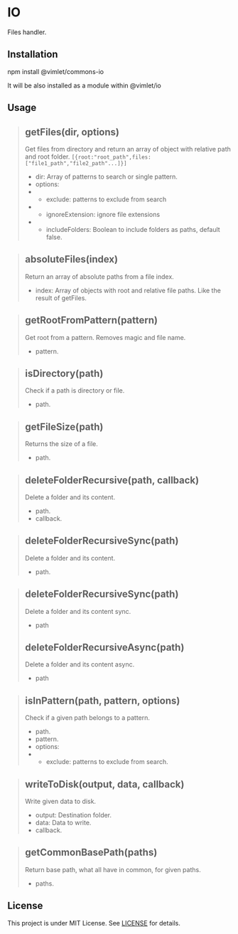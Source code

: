 # IO

Files handler.

## Installation

npm install @vimlet/commons-io

It will be also installed as a module within @vimlet/io

## Usage

> ## getFiles(dir, options)
> 
> Get files from directory and return an array of object with relative path and root folder. `[{root:"root_path",files:["file1_path","file2_path"...]}]`
> * dir: Array of patterns to search or single pattern.
> * options: 
> * - exclude: patterns to exclude from search 
> * - ignoreExtension: ignore file extensions 
> * - includeFolders: Boolean to include folders as paths, default false.

> ## absoluteFiles(index)
> 
> Return an array of absolute paths from a file index.
> * index: Array of objects with root and relative file paths. Like the result of getFiles.

> ## getRootFromPattern(pattern)
> 
> Get root from a pattern. Removes magic and file name.
> * pattern.

> ## isDirectory(path)
> 
> Check if a path is directory or file.
> * path.

> ## getFileSize(path)
> 
> Returns the size of a file.
> * path.

> ## deleteFolderRecursive(path, callback)
> 
> Delete a folder and its content.
> * path.
> * callback.

> ## deleteFolderRecursiveSync(path)
> 
> Delete a folder and its content.
> * path.

> ## deleteFolderRecursiveSync(path)
>
> Delete a folder and its content sync.
> * path
> ## deleteFolderRecursiveAsync(path)
>
> Delete a folder and its content async.
> * path

> ## isInPattern(path, pattern, options)
> 
> Check if a given path belongs to a pattern.
> * path.
> * pattern.
> * options: 
> * - exclude: patterns to exclude from search.

> ## writeToDisk(output, data, callback)
> 
> Write given data to disk.
> * output: Destination folder.
> * data: Data to write.
> * callback.

> ## getCommonBasePath(paths)
> 
> Return base path, what all have in common, for given paths.
> * paths.


## License
This project is under MIT License. See [LICENSE](https://github.com/vimlet/vimlet-commons/blob/master/LICENSE) for details.